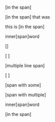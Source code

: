 [in the span]

[in the span] that was

this is [in the span]

inner[span]word

[]

[ ]

[multiple
line
span]

[
]

[span with some]<class>

[span with multiple]<classOne classTwo>

inner[span]<class>word

[in the span]<class>